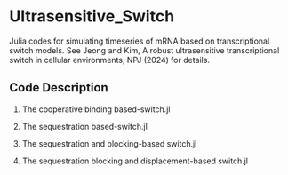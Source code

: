 # Ultrasensitive_Switch
Julia codes for simulating timeseries of mRNA based on transcriptional switch models. See Jeong and Kim, A robust ultrasensitive transcriptional switch in cellular environments, NPJ (2024) for details.

## Code Description
1. The cooperative binding based-switch.jl

2. The sequestration based-switch.jl

3. The sequestration and blocking-based switch.jl

4. The sequestration blocking and displacement-based switch.jl
